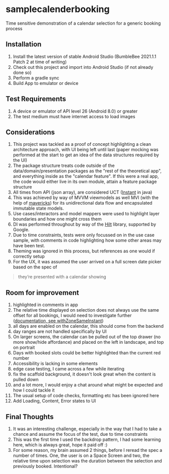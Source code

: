 

# samplecalenderbooking
Time sensitive demonstration of a calendar selection for a generic booking process

## Installation

 1. Install the latest version of stable Android Studio (BumbleBee 2021.1.1 Patch 2 at time of writing)
 2. Check out this project and import into Android Studio (if not already done so)
 3. Perform a gradle sync
 4. Build App to emulator or device

## Test Requirements

 1. A device or emulator of API level 26 (Android 8.0) or greater
 2. The test medium must have internet access to load images


## Considerations

 1. This project was tackled as a proof of concept highlighting a clean architecture approach, with UI being left until last (paper mocking was performed at the start to get an idea of the data structures required by the UI)
 2. The package structure treats code outside of the data/domain/presentation packages as the "rest of the theoretical app", and everything inside as the "calendar feature".  If this were a real app, the code would either live in its own module, attain a feature package structure
 3. All times from API (json array), are considered UCT ([Instant](https://docs.oracle.com/javase/8/docs/api/java/time/Instant.html) in java)
 4. This was achieved by way of MVVM viewmodels as well MVI (with the help of [mavericks](https://github.com/airbnb/mavericks)) for its unidirectional data flow and encapsulated immutable state models.
 5. Use cases/interactors and model mappers were used to highlight layer boundaries and how one might cross them
 6. DI was performed throughout by way of the [Hilt](https://dagger.dev/hilt/) library, supported by Google.
 7. Due to time constraints, tests were only focussed on in the use case sample, with comments in code highlighting how some other areas may have been test.
 8. Theming was ignored in this process, but references as one would if correctly setup
 9. For the UX, it was assumed the user arrived on a full screen date picker based on the spec of

> they’re presented with a calendar showing

## Room for improvement

 1. highlighted in comments in app
 2. The relative time displayed on selection does not always use the same offset for all bookings, I would need to investigate further ([documentation, see withZoneSameInstant](https://docs.oracle.com/javase/8/docs/api/java/time/ZonedDateTime.html))
 3. all days are enabled on the calendar, this should come from the backend
 4. day ranges are not handled specifically by UI
 5. On larger screens, the calendar can be pulled out of the top drawer (no more show/hide affordance) and placed on the left in landscape, and top on portrait
 6. Days with booked slots could be better highlighted than the current red number
 7. Accessibility is lacking in some elements
 8. edge case testing, I came across a few while iterating
 9. fix the scaffold background, it doesn't look great when the content is pulled down
 10. and a lot more, I would enjoy a chat around what might be expected and how I could tackle it
 11. The usual setup of code checks, formatting etc has been ignored here
 12. Add Loading, Content, Error states to UI

## Final Thoughts

 1. It was an interesting challenge, especially in the way that I had to take a chance and assume the focus of the test, due to time constraints
 2. This was the first time I used the backdrop pattern, I had some learning here, which is always great, hope it paid off :)
 3. For some reason, my brain assumed 2 things, before I reread the spec a number of times. One, the user is on a Space Screen and two, the relative time upon selection was the duration between the selection and previously booked. Intentional?